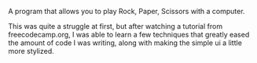 A program that allows you to play Rock, Paper, Scissors with a computer.

This was quite a struggle at first, but after watching a tutorial from freecodecamp.org, I was able to learn a few techniques that greatly eased the amount of code I was writing, along with making the simple ui a little more stylized.

